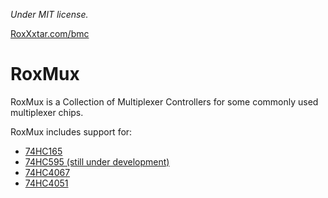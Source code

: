 *Under MIT license.*

[RoxXxtar.com/bmc](https://www.roxxxtar.com/bmc)

# RoxMux

RoxMux is a Collection of Multiplexer Controllers for some commonly used multiplexer chips.

RoxMux includes support for:

- [74HC165](docs/74HC165.md)
- [74HC595 (still under development)](docs/74HC595.md)
- [74HC4067](docs/74HC4067.md)
- [74HC4051](docs/74HC4067.md)
